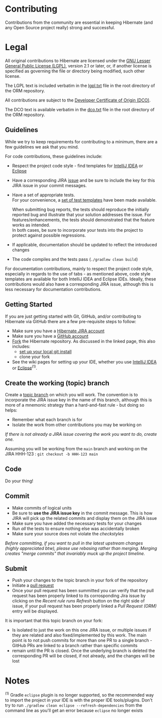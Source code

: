 # Contributing

Contributions from the community are essential in keeping Hibernate (and any Open Source
project really) strong and successful.  

# Legal

All original contributions to Hibernate are licensed under the 
[GNU Lesser General Public License (LGPL)](https://www.gnu.org/licenses/old-licenses/lgpl-2.1.txt), 
version 2.1 or later, or, if another license is specified as governing the file or directory being 
modified, such other license.

The LGPL text is included verbatim in the [lgpl.txt](lgpl.txt) file in the root directory of the ORM repository.

All contributions are subject to the [Developer Certificate of Origin (DCO)](https://developercertificate.org/).  

The DCO text is available verbatim in the [dco.txt](dco.txt) file in the root directory of the ORM repository.


## Guidelines

While we try to keep requirements for contributing to a minimum, there are a few guidelines 
we ask that you mind.

For code contributions, these guidelines include:
* Respect the project code style - find templates for [IntelliJ IDEA](https://hibernate.org/community/contribute/intellij-idea/) or [Eclipse](https://hibernate.org/community/contribute/eclipse-ide/)
* Have a corresponding JIRA [issue](https://hibernate.atlassian.net/browse/HHH) and be sure to include the key for this JIRA issue in your commit messages.
* Have a set of appropriate tests.  
  	For your convenience, a [set of test templates](https://github.com/hibernate/hibernate-test-case-templates/tree/main/orm) have been made available.
  	
	When submitting bug reports, the tests should reproduce the initially reported bug and illustrate that your solution addresses the issue.
	For features/enhancements, the tests should demonstrated that the feature works as intended.  
    	In both cases, be sure to incorporate your tests into the project to protect against possible regressions.
* If applicable, documentation should be updated to reflect the introduced changes
* The code compiles and the tests pass (`./gradlew clean build`)

For documentation contributions, mainly to respect the project code style, especially in regards 
to the use of tabs - as mentioned above, code style templates are available for both IntelliJ IDEA and Eclipse
IDEs.  Ideally, these contributions would also have a corresponding JIRA issue, although this 
is less necessary for documentation contributions.


## Getting Started

If you are just getting started with Git, GitHub, and/or contributing to Hibernate via
GitHub there are a few pre-requisite steps to follow:

* Make sure you have a [Hibernate JIRA account](https://hibernate.atlassian.net)
* Make sure you have a [GitHub account](https://github.com/signup/free)
* [Fork](https://help.github.com/articles/fork-a-repo) the Hibernate repository.  As discussed in
the linked page, this also includes:
    * [set up your local git install](https://help.github.com/articles/set-up-git) 
    * clone your fork
* See the wiki pages for setting up your IDE, whether you use 
[IntelliJ IDEA](https://hibernate.org/community/contribute/intellij-idea/)
or [Eclipse](https://hibernate.org/community/contribute/eclipse-ide/)<sup>(1)</sup>.


## Create the working (topic) branch

Create a [topic branch](https://git-scm.com/book/en/Git-Branching-Branching-Workflows#Topic-Branches) 
on which you will work.  The convention is to incorporate the JIRA issue key in the name of this branch,
although this is more of a mnemonic strategy than a hard-and-fast rule - but doing so helps:
* Remember what each branch is for 
* Isolate the work from other contributions you may be working on

_If there is not already a JIRA issue covering the work you want to do, create one._
  
Assuming you will be working from the `main` branch and working
on the JIRA HHH-123 : `git checkout -b HHH-123 main`


## Code

Do your thing!


## Commit

* Make commits of logical units
* Be sure to **use the JIRA issue key** in the commit message.  This is how JIRA will pick
up the related commits and display them on the JIRA issue
* Make sure you have added the necessary tests for your changes
* Run _all_ the tests to ensure nothing else was accidentally broken
* Make sure your source does not violate the _checkstyles_

_Before committing, if you want to pull in the latest upstream changes (highly
appreciated btw), please use rebasing rather than merging.  Merging creates
"merge commits" that invariably muck up the project timeline._

## Submit

* Push your changes to the topic branch in your fork of the repository
* Initiate a [pull request](https://help.github.com/articles/creating-a-pull-request)
* Once your pull request has been summitted you can verify that the pull request has been properly linked to its corrosponding Jira issue by clicking on the _Recent rule runs_ _Refresh_ button on the right side of issue, if your pull request has been properly linked a _Pull Request (ORM)_ entry will be displayed.

It is important that this topic branch on your fork:

* Is isolated to just the work on this one JIRA issue, or multiple issues if they are
	related and also fixed/implemented by this work.  The main point is to not push
	commits for more than one PR to a single branch - GitHub PRs are linked to
	a branch rather than specific commits
* remain until the PR is closed.  Once the underlying branch is deleted the corresponding
	PR will be closed, if not already, and the changes will be lost

# Notes
<sup>(1)</sup> Gradle `eclipse` plugin is no longer supported, so the recommended way to import the project in your IDE is with the proper IDE tools/plugins. Don't try to run `./gradlew clean eclipse --refresh-dependencies` from the command line as you'll get an error because `eclipse` no longer exists
